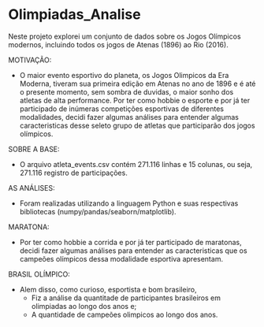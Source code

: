 # Olimpiadas_Analise

Neste projeto explorei um conjunto de dados sobre os Jogos Olímpicos modernos, incluindo todos os jogos de Atenas (1896) ao Rio (2016).

MOTIVAÇÃO:
- O maior evento esportivo do planeta, os Jogos Olimpicos da Era Moderna, tiveram sua primeira edição em Atenas no ano de 1896 e é até o presente momento, sem sombra de duvidas, o maior sonho dos atletas de alta performance. Por ter como hobbie o esporte e por já ter participado de inúmeras competições esportivas de diferentes modalidades, decidi fazer algumas análises para entender algumas caracteristicas desse seleto grupo de atletas que participarão dos jogos olímpicos.

SOBRE A BASE:
- O arquivo atleta_events.csv contém 271.116 linhas e 15 colunas, ou seja, 271.116 registro de participações.

AS ANÁLISES:
- Foram realizadas utilizando a linguagem Python e suas respectivas bibliotecas (numpy/pandas/seaborn/matplotlib).

MARATONA:
- Por ter como hobbie a corrida e por já ter participado de maratonas, decidi fazer algumas análises para entender as caracteristicas que os campeões olímpicos dessa modalidade esportiva apresentam.

BRASIL OLÍMPICO:
- Alem disso, como curioso, esportista e bom brasileiro,
  * Fiz a análise da quantitade de participantes brasileiros em olimpiadas ao longo dos anos e;
  * A quantidade de campeões olimpicos ao longo dos anos.
